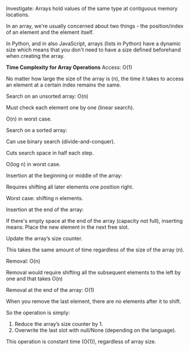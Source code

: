 Investigate:
Arrays hold values of the same type at contiguous memory
locations.

In an array, we're usually concerned about two things -
the position/index of an element and the element itself.

In Python, and in also JavaScript, arrays (lists in Python)
have a dynamic size which means that you don't need to have
a size defined beforehand when creating the array.

**Time Complexity for Array Operations**
Access: O(1)

No matter how large the size of the array is (n), the time it
takes to access an element at a certain index remains the same.


Search on an unsorted array: O(n)

Must check each element one by one (linear search).

O(n) in worst case.


Search on a sorted array:

Can use binary search (divide-and-conquer).

Cuts search space in half each step.

O(log n) in worst case.




Insertion at the beginning or middle of the array:

Requires shifting all later elements one position right.

Worst case: shifting n elements.


Insertion at the end of the array:

If there's empty space at the end of the array
(capacity not full), inserting means:
Place the new element in the next free slot.

Update the array’s size counter.

This takes the same amount of time regardless of the size
of the array (n).

Removal: O(n)

Removal would require shifting all the subsequent elements
to the left by one and that takes O(n)


Removal at the end of the array: O(1)

When you remove the last element, there are no elements after
it to shift.

So the operation is simply:
1. Reduce the array’s size counter by 1.
2. Overwrite the last slot with null/None (depending on the language).

This operation is constant time (O(1)), regardless of array size.